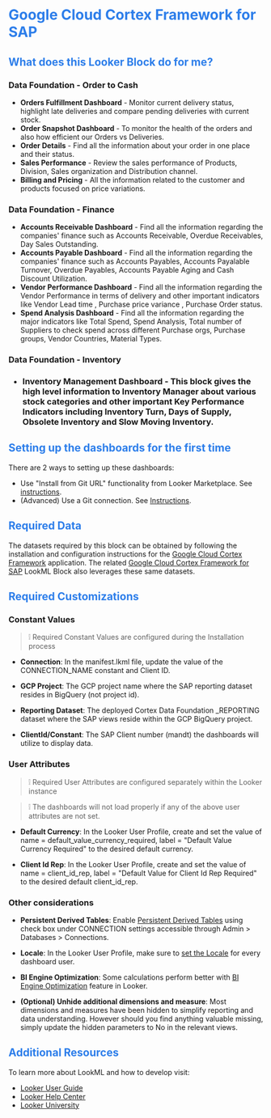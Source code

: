 <h1><span style="color:#2d7eea">Google Cloud Cortex Framework for SAP</span></h1>

<h2><span style="color:#2d7eea">What does this Looker Block do for me?</span></h2>

<h3> Data Foundation - Order to Cash </h3>

- **Orders Fulfillment Dashboard** - Monitor current delivery status, highlight late deliveries and compare pending deliveries with current stock.
- **Order Snapshot Dashboard** - To monitor the health of the orders and also how efficient our Orders vs Deliveries.
- **Order Details** - Find all the information about your order in one place and their status.
- **Sales Performance** - Review the sales performance of Products, Division, Sales organization and Distribution channel.
- **Billing and Pricing** - All the information related to the customer and products focused on price variations.

<h3>Data Foundation - Finance</h3>

- **Accounts Receivable Dashboard** - Find all the information regarding the companies' finance such as Accounts Receivable, Overdue Receivables, Day Sales Outstanding.
- **Accounts Payable Dashboard** - Find all the information regarding the companies' finance such as Accounts Payables, Accounts Payalable Turnover, Overdue Payables, Accounts Payable Aging and Cash Discount Utilization.
- **Vendor Performance Dashboard** - Find all the information regarding the Vendor Performance in terms of delivery and other important indicators like Vendor Lead time , Purchase price variance , Purchase Order status.
- **Spend Analysis Dashboard** - Find all the information regarding the major indicators like Total Spend, Spend Analysis, Total number of Suppliers to check spend across different Purchase orgs, Purchase groups, Vendor Countries, Material Types.

<h3>Data Foundation - Inventory<h3>

- **Inventory Management Dashboard** - This block gives the high level information to Inventory Manager about various stock categories and other important Key Performance Indicators including Inventory Turn, Days of Supply, Obsolete Inventory and Slow Moving Inventory.

<h2><span style="color:#2d7eea">Setting up the dashboards for the first time</span></h2>

There are 2 ways to setting up these dashboards:

- Use "Install from Git URL" functionality from Looker Marketplace. See [instructions](https://cloud.google.com/looker/docs/marketplace#installing_a_tool_from_a_git_url).
- (Advanced) Use a Git connection. See [Instructions](https://cloud.google.com/looker/docs/setting-up-git-connection).

<h2><span style="color:#2d7eea">Required Data</span></h2>

The datasets required by this block can be obtained by following the installation and configuration instructions for the [Google Cloud Cortex Framework](https://github.com/GoogleCloudPlatform/cortex-data-foundation) application. The related [Google Cloud Cortex Framework for SAP](https://github.com/llooker/cortex_data_foundation) LookML Block also leverages these same datasets.

<h2><span style="color:#2d7eea">Required Customizations</span></h2>

<h3> Constant Values </h3>

>   ❕ Required Constant Values are configured during the Installation process

- **Connection**: In the manifest.lkml file, update the value of the CONNECTION_NAME constant and Client ID.

- **GCP Project**: The GCP project name where the SAP reporting dataset resides in BigQuery (not project id).

- **Reporting Dataset**: The deployed Cortex Data Foundation _REPORTING dataset where the SAP views reside within the GCP BigQuery project.

- **ClientId/Constant**: The SAP Client number (mandt) the dashboards will utilize to display data. 

<h3> User Attributes </h3>

>   ❕ Required User Attributes are configured separately within the Looker instance

>   ❕ The dashboards will not load properly if any of the above user attributes are not set. 

- **Default Currency**: In the Looker User Profile, create and set the value of name = default_value_currency_required, label = "Default Value Currency Required" to the desired default currency.

- **Client Id Rep**: In the Looker User Profile, create and set the value of name = client_id_rep, label = "Default Value for Client Id Rep Required" to the desired default client_id_rep.

<h3> Other considerations </h3>

- **Persistent Derived Tables**: Enable <a href="https://cloud.google.com/looker/docs/derived-tables#persistent_derived_tables_(pdts)">Persistent Derived Tables</a> using check box under CONNECTION settings accessible through Admin > Databases > Connections.

- **Locale**: In the Looker User Profile, make sure to [set the Locale](https://cloud.google.com/looker/docs/model-localization#assigning_users_to_a_locale) for every dashboard user.
  
- **BI Engine Optimization**: Some calculations perform better with [BI Engine Optimization](https://cloud.google.com/blog/products/data-analytics/faster-queries-with-bigquery-bi-engine) feature in Looker. 

- **(Optional) Unhide additional dimensions and measure**: Most dimensions and measures have been hidden to simplify reporting and data understanding. However should you find anything valuable missing, simply update the hidden parameters to No in the relevant views.

<h2><span style="color:#2d7eea">Additional Resources</span></h2>

To learn more about LookML and how to develop visit:
- [Looker User Guide](https://looker.com/guide)
- [Looker Help Center](https://help.looker.com)
- [Looker University](https://training.looker.com/)
